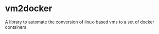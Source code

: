 vm2docker
==========

A library to automate the conversion of linux-based vms to a set of docker containers
